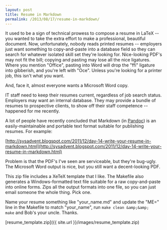```yaml
---
layout: post
title: Resume in Markdown
permalink: /2013/08/17/resume-in-markdown/
---
```


It used to be a sign of technical prowess to compose a resume in LaTeX -- you wanted to take the extra effort to make a professional, beautiful document. Now, unfortunately, nobody reads printed resumes -- employers just want something to copy-and-paste into a database field so they can search for whatever isolated skill set they're looking for. Nice-looking PDF's may not fit the bill; copying and pasting may lose all the nice ligatures. Where you mention "Office", pasting into Word will drop the "ffi" ligature into gibberish, and you're left with "Oce". Unless you're looking for a printer job, this isn't what you want.

And, face it, almost everyone wants a Microsoft Word copy.

IT staff need to keep their resumes current, regardless of job search status. Employers may want an internal database. They may provide a bundle of resumes to prospective clients, to show off their staff competence -- happened for me recently.

A lot of people have recently concluded that Markdown (in [Pandoc](http://johnmacfarlane.net/pandoc/)) is an easily-maintainable and portable text format suitable for publishing resumes. For example:

[http://sysadvent.blogspot.com/2011/12/day-14-write-your-resume-in-markdown.html](http://sysadvent.blogspot.com/2011/12/day-14-write-your-resume-in-markdown.html)

Problem is that the PDF's I've seen are serviceable, but they're bug-ugly. The Microsoft Word output is nice, but you still want a decent-looking PDF.

This zip file includes a XeTeX template that I like. The Makefile also generates a Windows-formatted text file suitable for a raw copy-and-paste into online forms. Zips all the output formats into one file, so you can just email someone the whole thing. Pick one.

Name your resume something like "your_name.md" and update the "ME=" line in the Makefile to match "your_name", run `make clean &amp;&amp; make` and Bob's your uncle. Thanks.

[resume_template.zip]({{ site.url }}/images/resume_template.zip)

